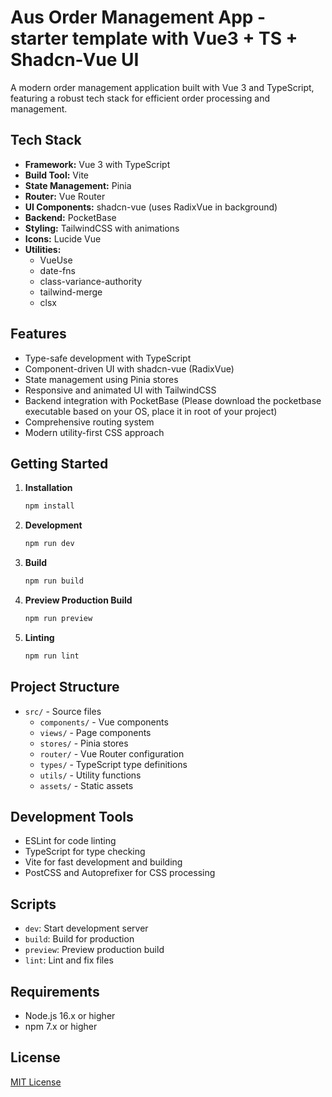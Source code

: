 # Aus Order Management App - starter template with Vue3 + TS + Shadcn-Vue UI
A modern order management application built with Vue 3 and TypeScript, featuring a robust tech stack for efficient order processing and management.

## Tech Stack

- **Framework:** Vue 3 with TypeScript
- **Build Tool:** Vite
- **State Management:** Pinia
- **Router:** Vue Router
- **UI Components:** shadcn-vue (uses RadixVue in background)
- **Backend:** PocketBase
- **Styling:** TailwindCSS with animations
- **Icons:** Lucide Vue
- **Utilities:**
	- VueUse
	- date-fns
	- class-variance-authority
	- tailwind-merge
	- clsx

## Features

- Type-safe development with TypeScript
- Component-driven UI with shadcn-vue (RadixVue)
- State management using Pinia stores
- Responsive and animated UI with TailwindCSS
- Backend integration with PocketBase (Please download the pocketbase executable based on your OS, place it in root of your project)
- Comprehensive routing system
- Modern utility-first CSS approach

## Getting Started

1. **Installation**
	 ```bash
	 npm install
	 ```

2. **Development**
	 ```bash
	 npm run dev
	 ```

3. **Build**
	 ```bash
	 npm run build
	 ```

4. **Preview Production Build**
	 ```bash
	 npm run preview
	 ```

5. **Linting**
	 ```bash
	 npm run lint
	 ```

## Project Structure

- `src/` - Source files
	- `components/` - Vue components
	- `views/` - Page components
	- `stores/` - Pinia stores
	- `router/` - Vue Router configuration
	- `types/` - TypeScript type definitions
	- `utils/` - Utility functions
	- `assets/` - Static assets

## Development Tools

- ESLint for code linting
- TypeScript for type checking
- Vite for fast development and building
- PostCSS and Autoprefixer for CSS processing

## Scripts

- `dev`: Start development server
- `build`: Build for production
- `preview`: Preview production build
- `lint`: Lint and fix files

## Requirements

- Node.js 16.x or higher
- npm 7.x or higher

## License

[MIT License](LICENSE)
